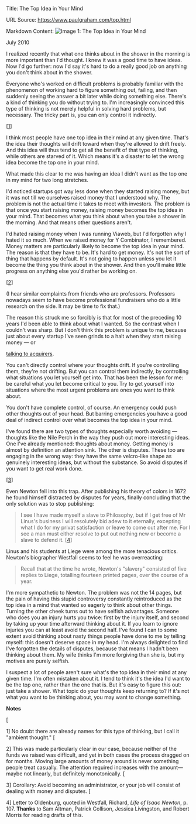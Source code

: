Title: The Top Idea in Your Mind

URL Source: https://www.paulgraham.com/top.html

Markdown Content:
![Image 1: The Top Idea in Your Mind ](https://s.turbifycdn.com/aah/paulgraham/the-top-idea-in-your-mind-2.gif)

July 2010

I realized recently that what one thinks about in the shower in the morning is more important than I'd thought. I knew it was a good time to have ideas. Now I'd go further: now I'd say it's hard to do a really good job on anything you don't think about in the shower.

Everyone who's worked on difficult problems is probably familiar with the phenomenon of working hard to figure something out, failing, and then suddenly seeing the answer a bit later while doing something else. There's a kind of thinking you do without trying to. I'm increasingly convinced this type of thinking is not merely helpful in solving hard problems, but necessary. The tricky part is, you can only control it indirectly.

[[1](https://www.paulgraham.com/top.html#f1n)]

I think most people have one top idea in their mind at any given time. That's the idea their thoughts will drift toward when they're allowed to drift freely. And this idea will thus tend to get all the benefit of that type of thinking, while others are starved of it. Which means it's a disaster to let the wrong idea become the top one in your mind.

What made this clear to me was having an idea I didn't want as the top one in my mind for two long stretches.

I'd noticed startups got way less done when they started raising money, but it was not till we ourselves raised money that I understood why. The problem is not the actual time it takes to meet with investors. The problem is that once you start raising money, raising money becomes the top idea in your mind. That becomes what you think about when you take a shower in the morning. And that means other questions aren't.

I'd hated raising money when I was running Viaweb, but I'd forgotten why I hated it so much. When we raised money for Y Combinator, I remembered. Money matters are particularly likely to become the top idea in your mind. The reason is that they have to be. It's hard to get money. It's not the sort of thing that happens by default. It's not going to happen unless you let it become the thing you think about in the shower. And then you'll make little progress on anything else you'd rather be working on.

[[2](https://www.paulgraham.com/top.html#f2n)]

(I hear similar complaints from friends who are professors. Professors nowadays seem to have become professional fundraisers who do a little research on the side. It may be time to fix that.)

The reason this struck me so forcibly is that for most of the preceding 10 years I'd been able to think about what I wanted. So the contrast when I couldn't was sharp. But I don't think this problem is unique to me, because just about every startup I've seen grinds to a halt when they start raising money — or

[talking to acquirers](https://www.paulgraham.com/corpdev.html).

You can't directly control where your thoughts drift. If you're controlling them, they're not drifting. But you can control them indirectly, by controlling what situations you let yourself get into. That has been the lesson for me: be careful what you let become critical to you. Try to get yourself into situations where the most urgent problems are ones you want to think about.

You don't have complete control, of course. An emergency could push other thoughts out of your head. But barring emergencies you have a good deal of indirect control over what becomes the top idea in your mind.

I've found there are two types of thoughts especially worth avoiding — thoughts like the Nile Perch in the way they push out more interesting ideas. One I've already mentioned: thoughts about money. Getting money is almost by definition an attention sink. The other is disputes. These too are engaging in the wrong way: they have the same velcro-like shape as genuinely interesting ideas, but without the substance. So avoid disputes if you want to get real work done.

[[3](https://www.paulgraham.com/top.html#f3n)]

Even Newton fell into this trap. After publishing his theory of colors in 1672 he found himself distracted by disputes for years, finally concluding that the only solution was to stop publishing:

> I see I have made myself a slave to Philosophy, but if I get free of Mr Linus's business I will resolutely bid adew to it eternally, excepting what I do for my privat satisfaction or leave to come out after me. For I see a man must either resolve to put out nothing new or become a slave to defend it. [[4](https://www.paulgraham.com/top.html#f4n)]

 Linus and his students at Liege were among the more tenacious critics. Newton's biographer Westfall seems to feel he was overreacting: 
> Recall that at the time he wrote, Newton's "slavery" consisted of five replies to Liege, totalling fourteen printed pages, over the course of a year.

 I'm more sympathetic to Newton. The problem was not the 14 pages, but the pain of having this stupid controversy constantly reintroduced as the top idea in a mind that wanted so eagerly to think about other things.
Turning the other cheek turns out to have selfish advantages. Someone who does you an injury hurts you twice: first by the injury itself, and second by taking up your time afterward thinking about it. If you learn to ignore injuries you can at least avoid the second half. I've found I can to some extent avoid thinking about nasty things people have done to me by telling myself: this doesn't deserve space in my head. I'm always delighted to find I've forgotten the details of disputes, because that means I hadn't been thinking about them. My wife thinks I'm more forgiving than she is, but my motives are purely selfish.

I suspect a lot of people aren't sure what's the top idea in their mind at any given time. I'm often mistaken about it. I tend to think it's the idea I'd want to be the top one, rather than the one that is. But it's easy to figure this out: just take a shower. What topic do your thoughts keep returning to? If it's not what you want to be thinking about, you may want to change something.

**Notes**

[

1] No doubt there are already names for this type of thinking, but I call it "ambient thought."
[

2] This was made particularly clear in our case, because neither of the funds we raised was difficult, and yet in both cases the process dragged on for months. Moving large amounts of money around is never something people treat casually. The attention required increases with the amount—maybe not linearly, but definitely monotonically.
[

3] Corollary: Avoid becoming an administrator, or your job will consist of dealing with money and disputes.
[

4] Letter to Oldenburg, quoted in Westfall, Richard, _Life of Isaac Newton_, p. 107.
**Thanks** to Sam Altman, Patrick Collison, Jessica Livingston, and Robert Morris for reading drafts of this.

